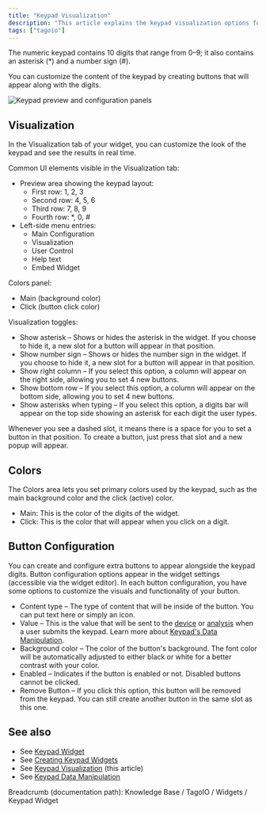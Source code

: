 ```yaml
---
title: "Keypad Visualization"
description: "This article explains the keypad visualization options for the TagoIO Keypad widget, including how to customize colors, visualization toggles, and additional button configuration options."
tags: ["tagoio"]
---
```

The numeric keypad contains 10 digits that range from 0–9; it also contains an asterisk (*) and a number sign (#).

You can customize the content of the keypad by creating buttons that will appear along with the digits.

![Keypad preview and configuration panels](/docs_imagem/tagoio/keypad-visualization-2.png)

## Visualization

In the Visualization tab of your widget, you can customize the look of the keypad and see the results in real time.

Common UI elements visible in the Visualization tab:
- Preview area showing the keypad layout:
  - First row: 1, 2, 3
  - Second row: 4, 5, 6
  - Third row: 7, 8, 9
  - Fourth row: *, 0, #
- Left-side menu entries:
  - Main Configuration
  - Visualization
  - User Control
  - Help text
  - Embed Widget

Colors panel:
  - Main (background color)
  - Click (button click color)

Visualization toggles:
  - Show asterisk – Shows or hides the asterisk in the widget. If you choose to hide it, a new slot for a button will appear in that position.
  - Show number sign – Shows or hides the number sign in the widget. If you choose to hide it, a new slot for a button will appear in that position.
  - Show right column – If you select this option, a column will appear on the right side, allowing you to set 4 new buttons.
  - Show bottom row – If you select this option, a column will appear on the bottom side, allowing you to set 4 new buttons.
  - Show asterisks when typing – If you select this option, a digits bar will appear on the top side showing an asterisk for each digit the user types.

Whenever you see a dashed slot, it means there is a space for you to set a button in that position. To create a button, just press that slot and a new popup will appear.

## Colors

The Colors area lets you set primary colors used by the keypad, such as the main background color and the click (active) color.
- Main: This is the color of the digits of the widget.
- Click: This is the color that will appear when you click on a digit.

## Button Configuration

You can create and configure extra buttons to appear alongside the keypad digits. Button configuration options appear in the widget settings (accessible via the widget editor). In each button configuration, you have some options to customize the visuals and functionality of your button.
- Content type – The type of content that will be inside of the button. You can put text here or simply an icon.
- Value – This is the value that will be sent to the [device](/tagoio/devices) or [analysis](/tagoio/creating-analysis) when a user submits the keypad. Learn more about [Keypad's Data Manipulation](/tagoio/keypad-data-manipulation).
- Background color – The color of the button's background. The font color will be automatically adjusted to either black or white for a better contrast with your color.
- Enabled – Indicates if the button is enabled or not. Disabled buttons cannot be clicked.
- Remove Button – If you click this option, this button will be removed from the keypad. You can still create another button in the same slot as this one.

## See also

- See [Keypad Widget](../widgets/keypad-widget)
- See [Creating Keypad Widgets](../widgets/keypad-widget#creating-your-own)
- See [Keypad Visualization](#) (this article)
- See [Keypad Data Manipulation](../keypad-data-manipulation)

Breadcrumb (documentation path): Knowledge Base / TagoIO / Widgets / Keypad Widget